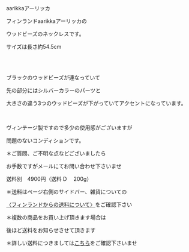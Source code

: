 <link rel="stylesheet" type="text/css" href="/assets/css/styles.css">

aarikkaアーリッカ

フィンランドaarikkaアーリッカの

ウッドビーズのネックレスです。

 サイズは長さ約54.5cm

　　

<img alt="" src="http://blog.cnobi.jp/v1/blog/user/71e35865e9e62f3f9d70420d6124d2ab/1542291405"/> 

ブラックのウッドビーズが連なっていて

先の部分にはシルバーカラーのパーツと

大きさの違う3つのウッドビーズが下がっていてアクセントになっています。

<img alt="" src="http://blog.cnobi.jp/v1/blog/user/71e35865e9e62f3f9d70420d6124d2ab/1542291403"/> 

<img alt="" src="http://blog.cnobi.jp/v1/blog/user/71e35865e9e62f3f9d70420d6124d2ab/1542291404"/> 

<img alt="" src="http://blog.cnobi.jp/v1/blog/user/71e35865e9e62f3f9d70420d6124d2ab/1542291406"/>

ヴィンテージ製ですので多少の使用感がございますが

 問題のないコンディションです。

 ＊ご質問、ご不明な点などございましたら

 お手数ですがメールにてお問い合わせ下さいませ

 送料別　4900円（送料 D　 200g）

＊送料はページ右側のサイドバー、雑貨についての

[〈フィンランドからの送料について〉](https://dkzakka.github.io/2005/03/31/雑貨について.html)をご確認下さい

 ＊複数の商品をお買い上げ頂きます場合は

 後ほど送料をお知らせさせて頂きます

 ＊詳しい送料につきましては[こちら](http://dkzakka.blog.shinobi.jp/Entry/3385/)をご確認下さいませ